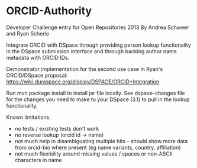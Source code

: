 ORCID-Authority
===============

Developer Challenge entry for Open Repositories 2013
By Andrea Schweer and Ryan Scherle

Integrate ORCID with DSpace through providing person lookup functionality in
the DSpace submission interface and through backing author name metadata with
ORCID IDs.

Demonstrator implementation for the second use case in Ryan's ORCID/DSpace
proposal: https://wiki.duraspace.org/display/DSPACE/ORCID+Integration

Run mvn package install to install jar file locally. See dspace-changes file
for the changes you need to make to your DSpace (3.1) to pull in the lookup
functionality.

Known limitations:
- no tests / existing tests don't work
- no reverse lookup (orcid id -> name)
- not much help in disambiguating multiple hits - should show more data from orcid-bio where present (eg name variants, country, affiliation)
- not much flexibility around missing values / spaces or non-ASCII characters in name
